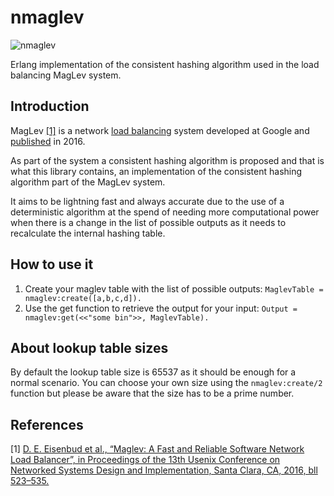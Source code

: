 # nmaglev

![nmaglev](https://github.com/nomasystems/nmaglev/workflows/nmaglev/badge.svg?branch=main)

Erlang implementation of the consistent hashing algorithm used in the load balancing MagLev system.

## Introduction

MagLev [\[1\]](#references) is a network [load balancing](https://en.wikipedia.org/wiki/Load_balancing_(computing)) system developed at Google and [published](https://static.googleusercontent.com/media/research.google.com/es//pubs/archive/44824.pdf) in 2016. 

As part of the system a consistent hashing algorithm is proposed and that is what this library contains, an implementation of the consistent hashing algorithm part of the MagLev system.

It aims to be lightning fast and always accurate due to the use of a deterministic algorithm at the spend 
of needing more computational power when there is a change in the list of possible outputs as it needs
to recalculate the internal hashing table.

## How to use it

1. Create your maglev table with the list of possible outputs: ```MaglevTable = nmaglev:create([a,b,c,d]).```
2. Use the get function to retrieve the output for your input: ```Output = nmaglev:get(<<"some bin">>, MaglevTable).```

## About lookup table sizes

By default the lookup table size is 65537 as it should be enough for a normal scenario. You can choose your own size using the `nmaglev:create/2` function but please be aware that the size has to be a prime number.

## References

[1] [D. E. Eisenbud et al., “Maglev: A Fast and Reliable Software Network Load Balancer”, in Proceedings of the 13th Usenix Conference on Networked Systems Design and Implementation, Santa Clara, CA, 2016, bll 523–535.](https://research.google/pubs/pub44824/)
